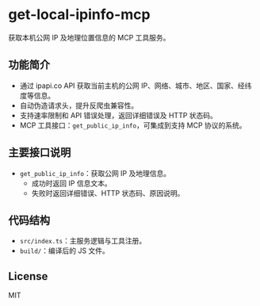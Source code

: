 # get-local-ipinfo-mcp

获取本机公网 IP 及地理位置信息的 MCP 工具服务。

## 功能简介

- 通过 ipapi.co API 获取当前主机的公网 IP、网络、城市、地区、国家、经纬度等信息。
- 自动伪造请求头，提升反爬虫兼容性。
- 支持速率限制和 API 错误处理，返回详细错误及 HTTP 状态码。
- MCP 工具接口：`get_public_ip_info`，可集成到支持 MCP 协议的系统。

## 主要接口说明

- `get_public_ip_info`：获取公网 IP 及地理信息。
  - 成功时返回 IP 信息文本。
  - 失败时返回详细错误、HTTP 状态码、原因说明。

## 代码结构

- `src/index.ts`：主服务逻辑与工具注册。
- `build/`：编译后的 JS 文件。

## License

MIT
